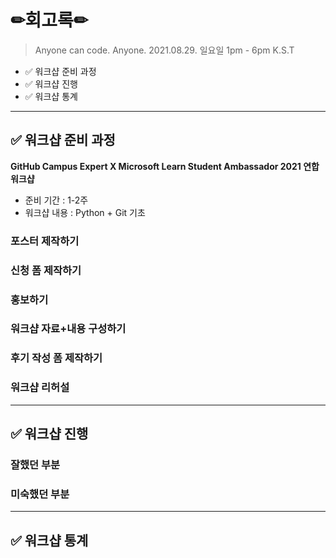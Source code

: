 # ✏회고록✏

> Anyone can code. Anyone. 2021.08.29. 일요일 1pm - 6pm K.S.T

- ✅ 워크샵 준비 과정
- ✅ 워크샵 진행
- ✅ 워크샵 통계

---

## ✅ 워크샵 준비 과정

**GitHub Campus Expert X Microsoft Learn Student Ambassador 2021 연합 워크샵**
- 준비 기간 : 1-2주
- 워크샵 내용 : Python + Git 기초 

### 포스터 제작하기

### 신청 폼 제작하기

### 홍보하기

### 워크샵 자료+내용 구성하기

### 후기 작성 폼 제작하기

### 워크샵 리허설

---

## ✅ 워크샵 진행

### 잘했던 부분

### 미숙했던 부분

---

## ✅ 워크샵 통계
